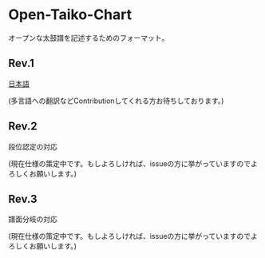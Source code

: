 # Open-Taiko-Chart
オープンな太鼓譜を記述するためのフォーマット。

## Rev.1

[日本語](https://github.com/AioiLight/Open-Taiko-Chart/blob/master/Rev1_ja-JP.md)

(多言語への翻訳などContributionしてくれる方お待ちしております。)

## Rev.2

段位認定の対応

(現在仕様の策定中です。もしよろしければ、issueの方に挙がっていますのでよろしくお願いします。)

## Rev.3

譜面分岐の対応

(現在仕様の策定中です。もしよろしければ、issueの方に挙がっていますのでよろしくお願いします。)
